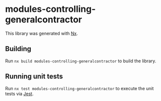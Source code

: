 # modules-controlling-generalcontractor

This library was generated with [Nx](https://nx.dev).

## Building

Run `nx build modules-controlling-generalcontractor` to build the library.

## Running unit tests

Run `nx test modules-controlling-generalcontractor` to execute the unit tests via [Jest](https://jestjs.io).
